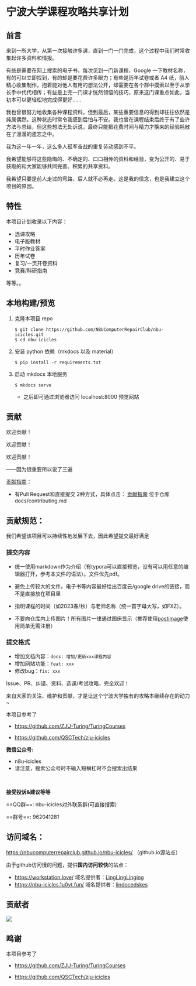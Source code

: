 # 宁波大学课程攻略共享计划

## 前言

来到一所大学，从第一次接触许多课，直到一门一门完成，这个过程中我们时常收集起许多资料和情报。

有些是需要在网上搜索的电子书，每次见到一门新课程，Google 一下教材名称，有的可以立即找到，有的却是要花费许多眼力；有些是历年试卷或者 A4 纸，前人精心收集制作，抱着能对他人有用的想法公开，却需要在各个群中摸索以至于从学长手中代代相传；有些是上完一门课才恍然领悟的技巧，原来这门课重点如此，当初本可以更轻松地完成得更好……

我也曾很努力地收集各种课程资料，但到最后，某些重要信息的得到却往往依然是纯属偶然。这种状态时常令我感到后怕与不安。我也曾在课程结束后终于有了些许方法与总结，但这些想法无处诉说，最终只能把花费时间与精力才换来的经验耗散在了漫漫的遗忘之中。

我为这一年一年，这么多人孤军奋战的重复劳动感到不平。

我希望能够将这些隐晦的、不确定的、口口相传的资料和经验，变为公开的、易于获取的和大家能够共同完善、积累的共享资料。

我希望只要是前人走过的弯路，后人就不必再走。这是我的信念，也是我建立这个项目的原因。

## 特性
本项目计划收录以下内容：

 - 选课攻略
 - 电子版教材
 - 平时作业答案
 - 历年试卷
 - 复习/一页开卷资料
 - 竞赛/科研指南

 等等。。

## 本地构建/预览
1. 克隆本项目 repo
    ```shell
    $ git clone https://github.com/NBUComputerRepairClub/nbu-icicles.git
    $ cd nbu-icicles
    ```
2. 安装 python 依赖（mkdocs 以及 material）
    ```shell
    $ pip install -r requirements.txt
    ```

3. 启动 mkdocs 本地服务
    ```shell
    $ mkdocs serve
    ```
    - 之后即可通过浏览器访问 localhost:8000 预览网站

## 贡献
欢迎贡献！

欢迎贡献！

欢迎贡献！

——因为很重要所以说了三遍


[贡献指南](./contributing.md)：

 - 有Pull Request和直接提交 2种方式，具体点击： [贡献指南](./contributing.md) 位于仓库 docs/contributing.md


## 贡献规范：

我们希望该项目可以持续性地发展下去，因此希望提交最好满足

### 提交内容

 - 统一使用markdown作为介绍（有typora可以直接预览，没有可以用任意的编辑器打开，参考本文件的语法）。文件优先pdf。

 - 避免上传较大的文件。电子书等内容最好给出百度云/google drive的链接，而不是直接放在项目里

 - 指明课程的时间（如2023春/秋）与老师名称（统一首字母大写，如FXZ）。

 - 不要向仓库内上传图片！所有图片一律通过图床显示（推荐使用[postimage](https://postimages.org/)使用简单无需注册）

### 提交格式

 - 增加文档内容：`docs: 增加/更新xxx课程内容`
 - 增加网站功能：`feat: xxx`
 - 修改bug：`fix: xxx`

Issue、PR、纠错、资料、选课/考试攻略，完全欢迎！

来自大家的关注、维护和贡献，才是让这个宁波大学独有的攻略本继续存在的动力~



本项目参考了

 - https://github.com/ZJU-Turing/TuringCourses

 - https://github.com/QSCTech/zju-icicles

**微信公众号:** 
 
 - n8u-icicles
 - 请注意，搜索公众号时不输入短横杠时不会搜索出结果
 <br>

**接受投诉&建议等等**

==QQ群==: nbu-icicles对外联系群(可直接搜索)

==群号==: 962041281




## 访问域名：

https://nbucomputerrepairclub.github.io/nbu-icicles/ （github.io源站点）

由于github访问慢的问题，提供**国内访问较快**的站点：
+ https://workstation.love/         域名提供者：[LingLingLinging](https://github.com/LingLingLinging)
+ https://nbu-icicles.1u0yt.fun/  域名提供者：[lindocedskes](https://github.com/lindocedskes)

## 贡献者

<a href="https://github.com/NBUComputerRepairClub/nbu-icicles/graphs/contributors">
  <img src="https://contrib.rocks/image?repo=NBUComputerRepairClub/nbu-icicles" />
</a>

## 鸣谢
本项目参考了

 - https://github.com/ZJU-Turing/TuringCourses

 - https://github.com/QSCTech/zju-icicles
